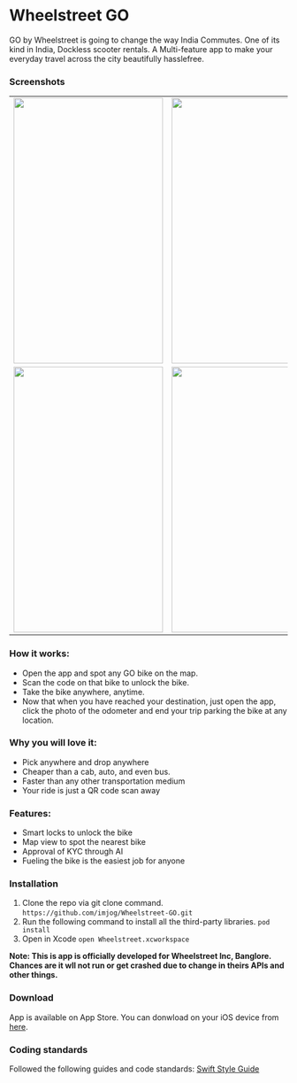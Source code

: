 Wheelstreet GO
=================
GO by Wheelstreet is going to change the way India Commutes. One of its kind in India, Dockless scooter rentals. A Multi-feature app to make your everyday travel across the city beautifully hasslefree.

### Screenshots
<table>
  <tr>
    <td><img src="docs/_static/Screen1.png" height = "480" width="270"></td>
    <td><img src="docs/_static/Screen2.png" height = "480" width="270"></td>
    <td><img src="docs/_static/Screen3.png" height = "480" width="270"></td>
  </tr>
  <tr>
    <td><img src="docs/_static/Screen4.png" height = "480" width="270"></td>
    <td><img src="docs/_static/Screen5.png" height = "480" width="270"></td>
    <td><img src="docs/_static/Screen6.png" height = "480" width="270"></td>
  </tr>
</table>

### How it works:
- Open the app and spot any GO bike on the map.
- Scan the code on that bike to unlock the bike. 
- Take the bike anywhere, anytime.
- Now that when you have reached your destination, just open the app, click the photo of the odometer and end your trip parking the bike at any location.

### Why you will love it:
- Pick anywhere and drop anywhere
- Cheaper than a cab, auto, and even bus.
- Faster than any other transportation medium
- Your ride is just a QR code scan away

### Features:
- Smart locks to unlock the bike
- Map view to spot the nearest bike
- Approval of KYC through AI
- Fueling the bike is the easiest job for anyone 

### Installation

1. Clone the repo via git clone command.
```https://github.com/imjog/Wheelstreet-GO.git```
2. Run the following command to install all the third-party libraries.
```pod install```
3. Open in Xcode
```open Wheelstreet.xcworkspace```

**Note: This is app is officially developed for Wheelstreet Inc, Banglore. Chances are it wll not run or get crashed due to change in theirs APIs and other things.**

### Download
App is available on App Store. You can donwload on your iOS device from [here](https://itunes.apple.com/us/app/go-by-wheelstreet/id1330576017?mt=8).

### Coding standards

Followed the following guides and code standards:
[Swift Style Guide](https://github.com/linkedin/swift-style-guide)

